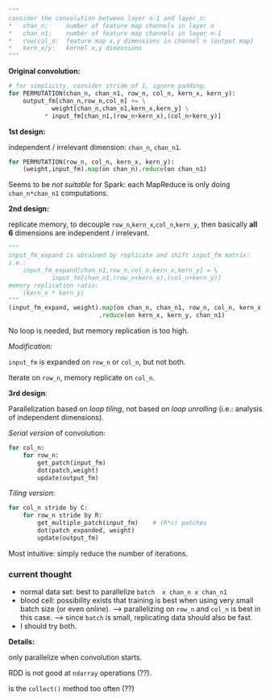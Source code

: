 ```python
"""
consider the convolution between layer n-1 and layer n:
*	chan_n:		number of feature map channels in layer n
*	chan_n1:	number of feature map channels in layer n-1
*	row/col_n:	feature map x,y dimensions in channel n (output map)
*	kern_x/y:	kernel x,y dimensions
"""
```

**Original convolution:**

```python
# for simplicity, consider stride of 1, ignore padding.
for PERMUTATION(chan_n, chan_n1, row_n, col_n, kern_x, kern_y):
  	output_fm[chan_n,row_n,col_n] += \
    		weight[chan_n,chan_n1,kern_x,kern_y] \
      	  * input_fm[chan_n1,(row_n+kern_x),(col_n+kern_y)]
```

**1st design:**

independent / irrelevant dimension: `chan_n`, `chan_n1`. 

```python
for PERMUTATION(row_n, col_n, kern_x, kern_y):
  	(weight,input_fm).map(on chan_n).reduce(on chan_n1)
```

Seems to be *not suitable* for Spark: each MapReduce is only doing `chan_n*chan_n1` computations.

**2nd design:**

replicate memory, to decouple `row_n`,`kern_x`,`col_n`,`kern_y`, then basically **all 6** dimensions are independent / irrelevant.

```python
"""
input_fm_expand is obtained by replicate and shift input_fm matrix:
i.e.:
	input_fm_expand[chan_n1,row_n,col_n,kern_x,kern_y] = \
    		input_fm[chan_n1,(row_n+kern_x),(col_n+kern_y)]
memory replication ratio:
	(kern_x * kern_y)
"""
(input_fm_expand, weight).map(on chan_n, chan_n1, row_n, col_n, kern_x, kern_y)\
						 .reduce(on kern_x, kern_y, chan_n1)
```

No loop is needed, but memory replication is too high.

*Modification:*

`input_fm` is expanded on `row_n` or `col_n`, but not both. 

Iterate on `row_n`, memory replicate on `col_n`. 

**3rd design**:

Parallelization based on *loop tiling*, not based on *loop unrolling* (i.e.: analysis of independent dimensions). 

*Serial version* of convolution:

```python
for col_n:
  	for row_n:
      	get_patch(input_fm)
        dot(patch,weight)
        update(output_fm)
```

*Tiling version*:

```python
for col_n stride by C:
  	for row_n stride by R:
      	get_multiple_patch(input_fm)	# (R*c) patches
        dot(patch_expanded, weight)
        update(output_fm)
```

Most intuitive: simply reduce the number of iterations. 













### current thought

- normal data set: best to parallelize `batch  x chan_n x chan_n1`
- blood cell: possibility exists that training is best when using very small batch size (or even online). --> parallelizing on `row_n` and `col_n` is best in this case. --> since `batch` is small, replicating data should also be fast. 
- I should try both. 





**Details:**

only parallelize when convolution starts. 

RDD is not good at `ndarray` operations (??).

is the `collect()` method too often (??)